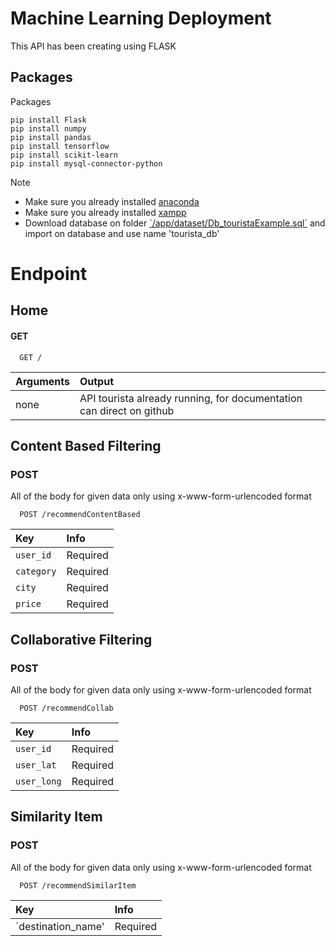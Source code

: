# Machine Learning Deployment
This API has been creating using FLASK

## Packages
Packages
```
pip install Flask 
pip install numpy
pip install pandas
pip install tensorflow
pip install scikit-learn
pip install mysql-connector-python
```
Note<br>
<ul>
  <li>Make sure you already installed <a href="[https://translate.google.com/?sl=en&tl=id&text=packages&op=translate](https://www.anaconda.com/download-success)">anaconda</a></li>
  <li>Make sure you already installed <a href="https://www.apachefriends.org/">xampp</a></li>
  <li>Download database on folder <a href="https://github.com/Six-Kizuki-to-the-moon/Machine-Learning/tree/main/dataset">`/app/dataset/Db_touristaExample.sql`</a> and import on database and use name 'tourista_db'</li>
</ul>


# Endpoint

## **Home**
#### GET

```
  GET /
```

| Arguments | Output              |
| :-------- | :------------------ |
| none     | API tourista already running, for documentation can direct on github  |

## **Content Based Filtering**
### POST
All of the body for given data only using x-www-form-urlencoded format

```
  POST /recommendContentBased
```

| Key          | Info     |
| :----------- | :------- | 
| `user_id`    | Required |
| `category`   | Required |
| `city`       | Required |
| `price`      | Required |

## **Collaborative Filtering**
### POST
All of the body for given data only using x-www-form-urlencoded format

```
  POST /recommendCollab
```

| Key          | Info     |
| :----------- | :------- | 
| `user_id`    | Required |
| `user_lat`   | Required |
| `user_long`  | Required |

## **Similarity Item**
### POST
All of the body for given data only using x-www-form-urlencoded format

```
  POST /recommendSimilarItem
```

| Key                | Info     |
| :----------------- | :------- | 
| `destination_name' | Required |